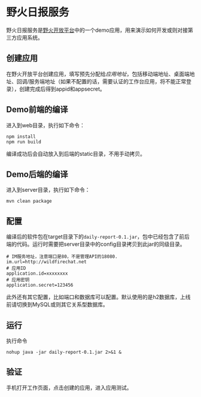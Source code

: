 # 野火日报服务
野火日报服务是[野火开放平台](https://github.com/wildfirechat/open-platform)中的一个demo应用，用来演示如何开发或则对接第三方应用系统。

## 创建应用
在野火开放平台创建应用，填写预先分配给*应用地址*，包括移动端地址、桌面端地址、回调/服务端地址（如果不配置的话，需要认证的工作台应用，将不能正常登录），创建完成后得到appid和appsecret。


## Demo前端的编译
进入到web目录，执行如下命令：
```
npm install
npm run build
```
编译成功后会自动放入到后端的static目录，不用手动拷贝。

## Demo后端的编译
进入到server目录，执行如下命令：
```
mvn clean package
```

## 配置
编译后的软件包在target目录下的```daily-report-0.1.jar```，包中已经包含了前后端的代码。运行时需要把server目录中的config目录拷贝到此jar的同级目录。
```
# IM服务地址，注意端口是80，不是管理API的18080.
im.url=http://wildfirechat.net
# 应用ID
application.id=xxxxxxxx
# 应用密钥
application.secret=123456
```
此外还有其它配置，比如端口和数据库可以配置。默认使用的是h2数据库，上线前请切换到MySQL或则其它关系型数据库。

## 运行
执行命令
```
nohup java -jar daily-report-0.1.jar 2>&1 &
```

## 验证
手机打开工作页面，点击创建的应用，进入应用测试。
